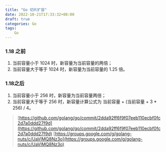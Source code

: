 ```yaml
---
title: "Go 切片扩容"
date: 2022-10-21T17:33:32+08:00
draft: true
categories: Go
tags: 
    Go
---
```


### 1.18 之前

1. 当前容量小于 1024 时，新容量为当前容量的两倍；
2. 当前容量大于等于 1024 时，新容量为当前容量的 1.25 倍。

### 1.18之后

1. 当前容量小于 256 时，新容量为当前容量两倍；
2. 当前容量大于等于 256 时，新容量计算公式为 当前容量 + (当前容量 + 3 * 256) / 4。

> [https://github.com/golang/go/commit/2dda92ff6f9f07eeb110ecbf0fc2d7a0ddd27f9d](https://github.com/golang/go/commit/2dda92ff6f9f07eeb110ecbf0fc2d7a0ddd27f9d)
> [https://groups.google.com/g/golang-nuts/c/UaVlMQ8Nz3o](https://groups.google.com/g/golang-nuts/c/UaVlMQ8Nz3o)
